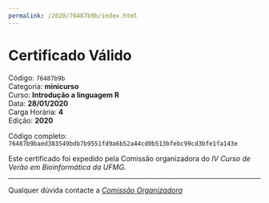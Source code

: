 ```yaml
---
permalink: /2020/76487b9b/index.html
---
```


# Certificado Válido

Código: `76487b9b`<br>
Categoria: **minicurso**<br>
Curso: **Introdução a linguagem R**<br>
Data: **28/01/2020**<br>
Carga Horária: **4**<br>
Edição: **2020**<br>


Código completo: `76487b9baed383549bdb7b9551fd9a6b52a44cd0b513bfebc99cd3bfe1fa143e`


Este certificado foi expedido pela Comissão organizadora do *IV Curso de Verão em Bioinformática da UFMG*.

----

Qualquer dúvida contacte a [_Comissão Organizadora_](<mailto:cursobioinfoufmg@gmail.com$subject=[Certificados]>)


